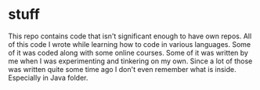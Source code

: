 # stuff

This repo contains code that isn't significant enough to have own repos. All of this code I wrote while learning how to code in various languages. Some of it was coded along with some online courses. Some of it was written by me when I was experimenting and tinkering on my own. Since a lot of those was written quite some time ago I don't even remember what is inside. Especially in Java folder. 
